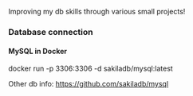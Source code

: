 Improving my db skills through various small projects!

### Database connection
#### MySQL in Docker
docker run -p 3306:3306 -d sakiladb/mysql:latest

Other db info: https://github.com/sakiladb/mysql